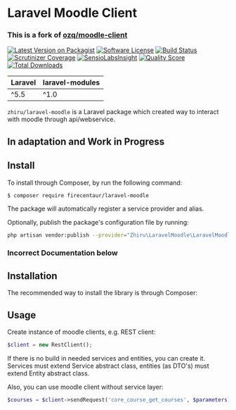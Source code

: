 # Laravel Moodle Client

### This is a fork of [ozq/moodle-client](https://github.com/ozq/moodle-client)

[![Latest Version on Packagist](https://img.shields.io/packagist/v/zhiru/laravel-moodle.svg?style=flat-square)](https://packagist.org/packages/zhiru/laravel-moodle)
[![Software License](https://img.shields.io/badge/license-MIT-brightgreen.svg?style=flat-square)](LICENSE.md)
[![Build Status](https://img.shields.io/travis/zhiru/laravel-moodle/master.svg?style=flat-square)](https://travis-ci.org/zhiru/laravel-moodle)
[![Scrutinizer Coverage](https://img.shields.io/scrutinizer/coverage/g/zhiru/laravel-moodle.svg?maxAge=86400&style=flat-square)](https://scrutinizer-ci.com/g/zhiru/laravel-moodle/?branch=master)
[![SensioLabsInsight](https://img.shields.io/sensiolabs/i/25320a08-8af4-475e-a23e-3321f55bf8d2.svg?style=flat-square)](https://insight.sensiolabs.com/projects/25320a08-8af4-475e-a23e-3321f55bf8d2)
[![Quality Score](https://img.shields.io/scrutinizer/g/zhiru/laravel-moodle.svg?style=flat-square)](https://scrutinizer-ci.com/g/zhiru/laravel-moodle)
[![Total Downloads](https://img.shields.io/packagist/dt/zhiru/laravel-moodle.svg?style=flat-square)](https://packagist.org/packages/zhiru/laravel-moodle)

| **Laravel**  |  **laravel-modules** |
|---|---|
| ^5.5  | ^1.0  |

`zhiru/laravel-moodle` is a Laravel package which created way to interact with moodle through api/webservice.

## In adaptation and Work in Progress

## Install
To install through Composer, by run the following command:
```
$ composer require firecentaur/laravel-moodle
```
The package will automatically register a service provider and alias.

Optionally, publish the package's configuration file by running:

``` bash
php artisan vendor:publish --provider="Zhiru\LaravelMoodle\LaravelMoodleServiceProvider"
```

### Incorrect Documentation below 

## Installation
The recommended way to install the library is through Composer:


## Usage

Create instance of moodle clients, e.g. REST client:
```php
$client = new RestClient();
```

If there is no build in needed services and entities, you can create it.  
Services must extend Service abstract class, entities (as DTO's) must extend Entity abstract class.  

Also, you can use moodle client without service layer:
```php
$courses = $client->sendRequest('core_course_get_courses', $parameters);
```
